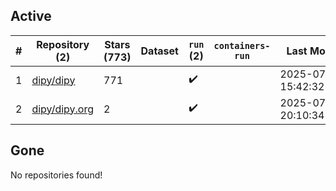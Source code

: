 ## Active
| # | Repository (2) | Stars (773) | Dataset | `run` (2) | `containers-run` | Last Modified |
| --- | --- | --- | --- | --- | --- | --- |
| 1 | [dipy/dipy](https://github.com/dipy/dipy) | 771 |  | :heavy_check_mark: |  | 2025-07-14 15:42:32+00:00 |
| 2 | [dipy/dipy.org](https://github.com/dipy/dipy.org) | 2 |  | :heavy_check_mark: |  | 2025-07-18 20:10:34+00:00 |

## Gone
No repositories found!

